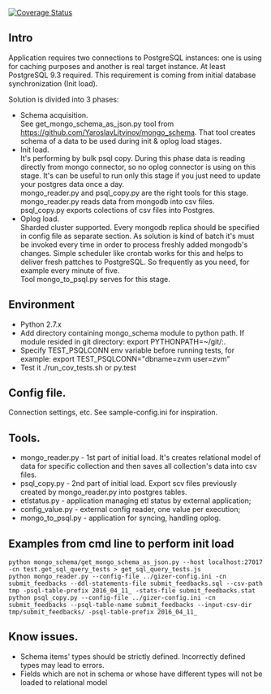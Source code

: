 [![Coverage Status](https://coveralls.io/repos/github/YaroslavLitvinov/gizer/badge.svg?branch=master)](https://coveralls.io/github/YaroslavLitvinov/gizer?branch=master)

## Intro<br>
Application requires two connections to PostgreSQL instances: one is
using for caching purposes and another is real target instance.  At
least PostgreSQL 9.3 required. This requirement is coming from initial
database synchronization (Init load). 

Solution is divided into 3 phases:<br>
* Schema acquisition.<br>
  See get_mongo_schema_as_json.py tool from
  https://github.com/YaroslavLitvinov/mongo_schema. That tool
  creates schema of a data to be used during init & oplog load
  stages.
* Init load.<br>
  It's performing by bulk psql copy. During this phase data
  is reading directly from mongo connector, so no oplog connector is
  using on this stage. It's can be useful to run only this stage if
  you just need to update your postgres data once a day.<br>
  mongo_reader.py and psql_copy.py are the right tools for this stage.
  mongo_reader.py reads data from mongodb into csv files.<br>
  psql_copy.py exports colections of csv files into Postgres.
* Oplog load.<br>
  Sharded cluster supported. Every mongodb replica should be specified
  in config file as separate section. As solution is kind of batch
  it's must be invoked every time in order to process freshly added
  mongodb's changes. Simple scheduler like crontab works for this and
  helps to deliver fresh pattches to PostgreSQL. So frequently as you
  need, for example every minute of five.<br>
  Tool mongo_to_psql.py serves for this stage.<br>

## Environment<br>
* Python 2.7.x
* Add directory containing mongo_schema module to python path.  If
     module resided in git directory: export PYTHONPATH=~/git/:.
* Specify TEST_PSQLCONN env variable before running tests, for
     example: export TEST_PSQLCONN="dbname=zvm user=zvm"
* Test it
     ./run_cov_tests.sh or py.test

## Config file.<br>
  Connection settings, etc. See sample-config.ini for inspiration.

## Tools.
* mongo_reader.py - 1st part of initial load.
     It's creates relational model of data for specific collection and then saves all collection's data into csv files.
* psql_copy.py - 2nd part of initial load.
     Export scv files previously created by mongo_reader.py into postgres tables.
* etlstatus.py - application managing etl status by external application;
* config_value.py - external config reader, one value per execution;
* mongo_to_psql.py - application for syncing, handling oplog.

## Examples from cmd line to perform init load<br>
```
python mongo_schema/get_mongo_schema_as_json.py --host localhost:27017  -cn test.get_sql_query_tests > get_sql_query_tests.js
python mongo_reader.py --config-file ../gizer-config.ini -cn submit_feedbacks --ddl-statements-file submit_feedbacks.sql --csv-path tmp -psql-table-prefix 2016_04_11_ -stats-file submit_feedbacks.stat
python psql_copy.py --config-file ../gizer-config.ini -cn submit_feedbacks --psql-table-name submit_feedbacks --input-csv-dir tmp/submit_feedbacks/ -psql-table-prefix 2016_04_11_
```

## Know issues.<br>
* Schema items' types should be strictly defined. Incorrectly defined types may lead to errors.
* Fields which are not in schema or whose have different types will not be loaded to relational model
